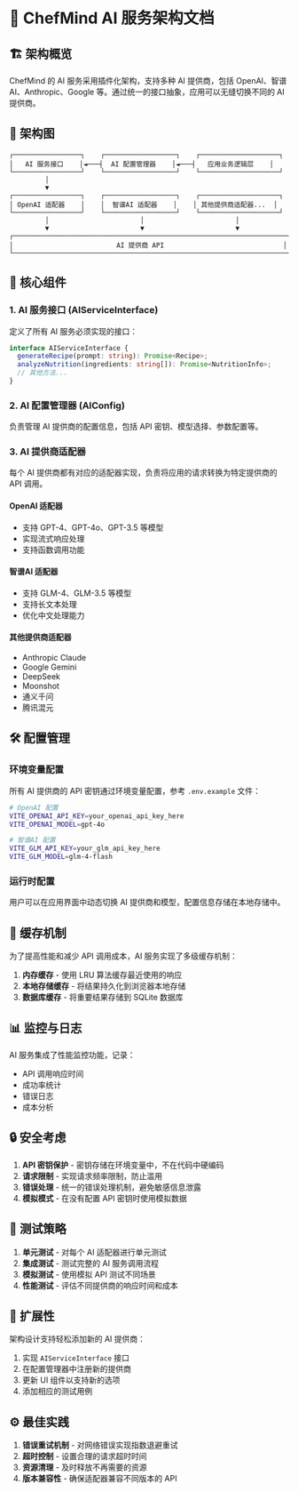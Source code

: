 # 🤖 ChefMind AI 服务架构文档

## 🏗️ 架构概览

ChefMind 的 AI 服务采用插件化架构，支持多种 AI 提供商，包括 OpenAI、智谱AI、Anthropic、Google 等。通过统一的接口抽象，应用可以无缝切换不同的 AI 提供商。

## 📐 架构图

```
┌─────────────────┐    ┌──────────────────┐    ┌────────────────────┐
│   AI 服务接口    │◄───┤  AI 配置管理器    │◄───┤   应用业务逻辑层    │
└─────────────────┘    └──────────────────┘    └────────────────────┘
         │
         ▼
┌─────────────────┐    ┌──────────────────┐    ┌────────────────────┐
│ OpenAI 适配器    │    │  智谱AI 适配器    │    │ 其他提供商适配器...  │
└─────────────────┘    └──────────────────┘    └────────────────────┘
         │                       │                       │
         ▼                       ▼                       ▼
┌─────────────────────────────────────────────────────────────────────┐
│                          AI 提供商 API                              │
└─────────────────────────────────────────────────────────────────────┘
```

## 🧩 核心组件

### 1. AI 服务接口 (AIServiceInterface)

定义了所有 AI 服务必须实现的接口：

```typescript
interface AIServiceInterface {
  generateRecipe(prompt: string): Promise<Recipe>;
  analyzeNutrition(ingredients: string[]): Promise<NutritionInfo>;
  // 其他方法...
}
```

### 2. AI 配置管理器 (AIConfig)

负责管理 AI 提供商的配置信息，包括 API 密钥、模型选择、参数配置等。

### 3. AI 提供商适配器

每个 AI 提供商都有对应的适配器实现，负责将应用的请求转换为特定提供商的 API 调用。

#### OpenAI 适配器
- 支持 GPT-4、GPT-4o、GPT-3.5 等模型
- 实现流式响应处理
- 支持函数调用功能

#### 智谱AI 适配器
- 支持 GLM-4、GLM-3.5 等模型
- 支持长文本处理
- 优化中文处理能力

#### 其他提供商适配器
- Anthropic Claude
- Google Gemini
- DeepSeek
- Moonshot
- 通义千问
- 腾讯混元

## 🛠️ 配置管理

### 环境变量配置

所有 AI 提供商的 API 密钥通过环境变量配置，参考 `.env.example` 文件：

```bash
# OpenAI 配置
VITE_OPENAI_API_KEY=your_openai_api_key_here
VITE_OPENAI_MODEL=gpt-4o

# 智谱AI 配置
VITE_GLM_API_KEY=your_glm_api_key_here
VITE_GLM_MODEL=glm-4-flash
```

### 运行时配置

用户可以在应用界面中动态切换 AI 提供商和模型，配置信息存储在本地存储中。

## 🔁 缓存机制

为了提高性能和减少 API 调用成本，AI 服务实现了多级缓存机制：

1. **内存缓存** - 使用 LRU 算法缓存最近使用的响应
2. **本地存储缓存** - 将结果持久化到浏览器本地存储
3. **数据库缓存** - 将重要结果存储到 SQLite 数据库

## 📊 监控与日志

AI 服务集成了性能监控功能，记录：

- API 调用响应时间
- 成功率统计
- 错误日志
- 成本分析

## 🔒 安全考虑

1. **API 密钥保护** - 密钥存储在环境变量中，不在代码中硬编码
2. **请求限制** - 实现请求频率限制，防止滥用
3. **错误处理** - 统一的错误处理机制，避免敏感信息泄露
4. **模拟模式** - 在没有配置 API 密钥时使用模拟数据

## 🧪 测试策略

1. **单元测试** - 对每个 AI 适配器进行单元测试
2. **集成测试** - 测试完整的 AI 服务调用流程
3. **模拟测试** - 使用模拟 API 测试不同场景
4. **性能测试** - 评估不同提供商的响应时间和成本

## 🚀 扩展性

架构设计支持轻松添加新的 AI 提供商：

1. 实现 `AIServiceInterface` 接口
2. 在配置管理器中注册新的提供商
3. 更新 UI 组件以支持新的选项
4. 添加相应的测试用例

## ⚙️ 最佳实践

1. **错误重试机制** - 对网络错误实现指数退避重试
2. **超时控制** - 设置合理的请求超时时间
3. **资源清理** - 及时释放不再需要的资源
4. **版本兼容性** - 确保适配器兼容不同版本的 API